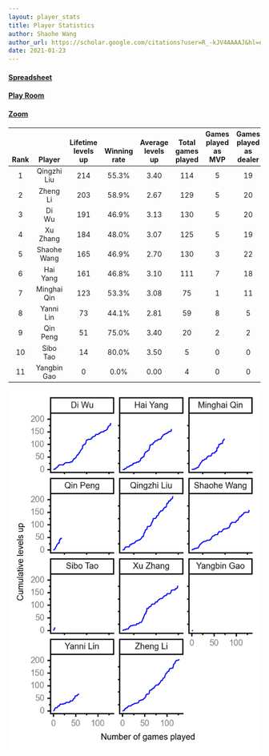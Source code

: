 ```yaml
---
layout: player_stats
title: Player Statistics
author: Shaohe Wang
author_url: https://scholar.google.com/citations?user=R_-kJV4AAAAJ&hl=en
date: 2021-01-23
---
```


#### [Spreadsheet](https://docs.google.com/spreadsheets/d/1So3PBr9gV3I0LzApZOgJlQew2QjM1wAiWhR50rAnHRg/edit#gid=2137801449)
#### [Play Room](https://playingcards.io/a3775q)
#### [Zoom](https://ucsf.zoom.us/j/91360570376?pwd=SmN6aFNPY3UzdEp3M0tmQ1ViUkdQUT09)

<div class="table-wrapper" markdown="block">

| <br><br><br>Rank | <br><br><br>Player | <br> Lifetime <br> levels <br> up | <br><br> Winning <br> rate | <br> Average <br> levels <br> up | <br> Total <br> games <br> played | Games <br> played <br> as <br> MVP | Games <br> played <br> as <br> dealer | N_games <br> short <br> staffed <br> as dealer | Winning <br> rate <br> as <br> dealer |
|:---:|:---:|:---:|:---:|:---:|:---:|:---:|:---:|:---:|:---:|
| 1 | Qingzhi <br> Liu | 214 | 55.3% | 3.40 | 114 | 5 | 19 | 3 | 52.6% |
| 2 | Zheng <br> Li | 203 | 58.9% | 2.67 | 129 | 5 | 20 | 0 | 60.0% |
| 3 | Di <br> Wu | 191 | 46.9% | 3.13 | 130 | 5 | 20 | 0 | 40.0% |
| 4 | Xu <br> Zhang | 184 | 48.0% | 3.07 | 125 | 5 | 19 | 0 | 47.4% |
| 5 | Shaohe <br> Wang | 165 | 46.9% | 2.70 | 130 | 3 | 22 | 2 | 40.9% |
| 6 | Hai <br> Yang | 161 | 46.8% | 3.10 | 111 | 7 | 18 | 1 | 38.9% |
| 7 | Minghai <br> Qin | 123 | 53.3% | 3.08 | 75 | 1 | 11 | 1 | 72.7% |
| 8 | Yanni <br> Lin | 73 | 44.1% | 2.81 | 59 | 8 | 5 | 2 | 40.0% |
| 9 | Qin <br> Peng | 51 | 75.0% | 3.40 | 20 | 2 | 2 | 0 | 100.0% |
| 10 | Sibo <br> Tao | 14 | 80.0% | 3.50 | 5 | 0 | 0 | 0 | 0.0% |
| 11 | Yangbin <br> Gao | 0 | 0.0% | 0.00 | 4 | 0 | 0 | 0 | 0.0% |

</div>

<img src="/assets/images/player_history_plot.png" alt="Plot of player level history" />
